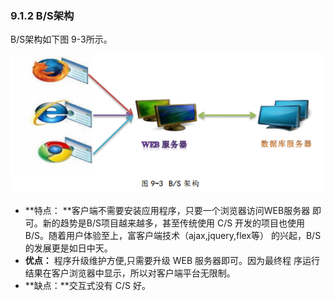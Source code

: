 ### 9.1.2 B/S架构

 B/S架构如下图 9-3所示。

![](/assets/9-3.png)

* **特点： **客户端不需要安装应用程序，只要一个浏览器访问WEB服务器 即可。新的趋势是B/S项目越来越多，甚至传统使用 C/S 开发的项目也使用 B/S。随着用户体验至上，富客户端技术（ajax,jquery,flex等） 的兴起，B/S的发展更是如日中天。
* **优点：** 程序升级维护方便,只需要升级 WEB 服务器即可。因为最终程 序运行结果在客户浏览器中显示，所以对客户端平台无限制。
* **缺点：**交互式没有 C/S 好。



